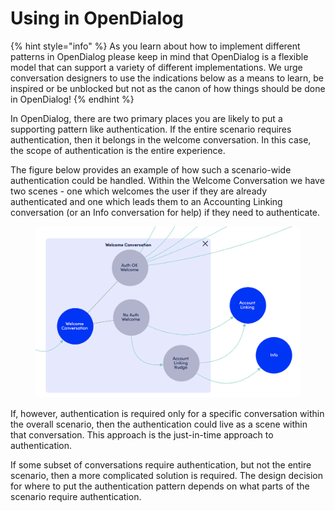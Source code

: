 # Using in OpenDialog

{% hint style="info" %}
As you learn about how to implement different patterns in OpenDialog please keep in mind that OpenDialog is a flexible model that can support a variety of different implementations. We urge conversation designers to use the indications below as a means to learn, be inspired or be unblocked but not as the canon of how things should be done in OpenDialog!
{% endhint %}

In OpenDialog, there are two primary places you are likely to put a supporting pattern like authentication. If the entire scenario requires authentication, then it belongs in the welcome conversation. In this case, the scope of authentication is the entire experience.&#x20;

The figure below provides an example of how such a scenario-wide authentication could be handled. Within the Welcome Conversation we have two scenes - one which welcomes the user if they are already authenticated and one which leads them to an Accounting Linking conversation (or an Info conversation for help) if they need to authenticate.

<figure><img src="../../../.gitbook/assets/image (444).png" alt=""><figcaption></figcaption></figure>

If, however, authentication is required only for a specific conversation within the overall scenario, then the authentication could live as a scene within that conversation. This approach is the just-in-time approach to authentication.&#x20;

If some subset of conversations require authentication, but not the entire scenario, then a more complicated solution is required. The design decision for where to put the authentication pattern depends on what parts of the scenario require authentication.

